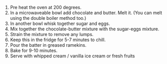 1. Pre heat the oven at 200 degrees.
2. In a microwaveable bowl add chocolate and butter. Melt it. (You can melt using the double boiler method too.)
3. In another bowl whisk together sugar and eggs.
4. Mix together the chocolate-butter mixture with the sugar-eggs mixture.
5. Strain the mixture to remove any lumps.
6. Keep this in the fridge for 5-7 minutes to chill.
7. Pour the batter in greased ramekins.
8. Bake for 9-10 minutes.
9. Serve with whipped cream / vanilla ice cream or fresh fruits
